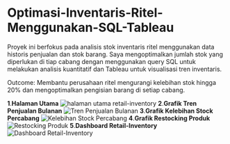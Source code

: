 # Optimasi-Inventaris-Ritel-Menggunakan-SQL-Tableau
Proyek ini berfokus pada analisis stok inventaris ritel menggunakan data historis penjualan dan stok barang. Saya mengoptimalkan jumlah stok yang diperlukan di tiap cabang dengan menggunakan query SQL untuk melakukan analisis kuantitatif dan Tableau untuk visualisasi tren inventaris.

Outcome: Membantu perusahaan ritel mengurangi kelebihan stok hingga 20% dan mengoptimalkan pengisian barang di setiap cabang.

**1**.**Halaman Utama**
![halaman utama retail-inventory](https://github.com/user-attachments/assets/12000746-5880-41a8-9d7f-87bb421c865a)
**2**.**Grafik Tren Penjualan Bulanan**
![Tren Penjualan Bulanan](https://github.com/user-attachments/assets/c7a3bd7d-b556-48dc-8d7a-0b3371f48b27)
**3**.**Grafik Kelebihan Stock Percabang**
![Kelebihan Stock Percabang](https://github.com/user-attachments/assets/9f4862b8-83c4-43be-9ef8-8d3d9781b9e4)
**4**.**Grafik Restocking Produk**
![Restocking Produk](https://github.com/user-attachments/assets/88207cce-7058-4346-8e76-a322176fbd21)
**5**.**Dashboard Retail-Inventory**
![Dashboard Retail-Inventory](https://github.com/user-attachments/assets/1e6ca45c-662c-4119-9684-83c8b13af92a)
